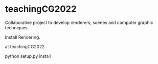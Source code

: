# teachingCG2022
Collaborative project to develop renderers, scenes and computer graphic techniques.

Install Rendering.

at teachingCG2022

python setup.py install
